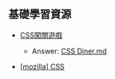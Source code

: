 ## 基礎學習資源
 - [CSS闖關遊戲](http://flukeout.github.io/)
   - Answer: [CSS Diner.md](CSS%20Diner.md)

 - [[mozilla] CSS](https://developer.mozilla.org/zh-CN/docs/Learn/CSS/Introduction_to_CSS/Simple_selectors)
